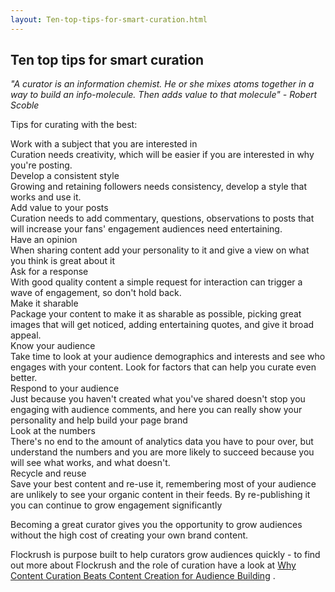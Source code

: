 ```yaml
---
layout: Ten-top-tips-for-smart-curation.html
---
```


<div class="ui left vertical stripe segment">
  <div class="ui left text container">
  <h2>
      Ten top tips for smart curation
    </h2>
  <p><i class="bigquote">"A curator is an information chemist. He or she mixes atoms together in a way to build an info-molecule. Then adds value to that molecule" - Robert Scoble</i></p>
  <p class="p-em-166">Tips for curating with the best:</p>
  <div class="ui ordered list p-light-up">
  <div class="item space-notchem-bottom">
  <div class="content">
  <a class="header space-notchem-bottom">Work with a subject that you are interested in</a>
  <div class="description">Curation needs creativity, which will be easier if you are interested in why you're posting.</div>
</div>
</div>
  <div class="item space-notchem-bottom">
  <div class="content">
  <a class="header space-notchem-bottom">Develop a consistent style</a>
  <div class="description">Growing and retaining followers needs consistency, develop a style that works and use it.</div>
</div>
</div>
  <div class="item space-notchem-bottom">
  <div class="content">
  <a class="header space-notchem-bottom">Add value to your posts</a>
  <div class="description">Curation needs to add commentary, questions, observations to posts that will increase your fans' engagement audiences need entertaining.</div>
</div>
</div>
  <div class="item space-notchem-bottom">
  <div class="content">
  <a class="header space-notchem-bottom">Have an opinion</a>
  <div class="description">When sharing content add your personality to it and give a view on what you think is great about it
          </div>
</div>
</div>
  <div class="item space-notchem-bottom">
  <div class="content">
  <a class="header space-notchem-bottom">Ask for a response</a>
  <div class="description">With good quality content a simple request for interaction can trigger a wave of engagement, so don't hold back.</div>
</div>
</div>
  <div class="item space-notchem-bottom">
  <div class="content">
  <a class="header space-notchem-bottom">Make it sharable</a>
  <div class="description">Package your content to make it as sharable as possible, picking great images that will get noticed, adding entertaining quotes, and give it broad appeal.</div>
</div>
</div>
  <div class="item space-notchem-bottom">
  <div class="content">
  <a class="header space-notchem-bottom">Know your audience</a>
  <div class="description">Take time to look at your audience demographics and interests and see who engages with your content. Look for factors that can help you curate even better.</div>
</div>
</div>
  <div class="item space-notchem-bottom">
  <div class="content">
  <a class="header space-notchem-bottom">Respond to your audience</a>
  <div class="description">Just because you haven't created what you've shared doesn't stop you engaging with audience comments, and here you can really show your personality and help build your page brand
          </div>
</div>
</div>
  <div class="item space-notchem-bottom">
  <div class="content">
  <a class="header space-notchem-bottom">Look at the numbers</a>
  <div class="description">There's no end to the amount of analytics data you have to pour over, but understand the numbers and you are more likely to succeed because you will see what works, and what doesn't.</div>
</div>
</div>
  <div class="item space-notchem-bottom">
  <div class="content">
  <a class="header space-notchem-bottom">Recycle and reuse</a>
  <div class="description">Save your best content and re-use it, remembering most of your audience are unlikely to see your organic content in their feeds. By re-publishing it you can continue to grow engagement significantly
          </div>
</div>
</div>
</div>
  <p>Becoming a great curator gives you the opportunity to grow audiences without the high cost of creating your own brand content.
    </p>
  <p>Flockrush is purpose built to help curators grow audiences quickly - to find out more about Flockrush and the role of curation have a look at
      <a href="resources/Why-Content-Curation-Beats-Content-Creation-for-audience-building/">Why Content Curation Beats Content Creation for Audience Building</a>  .
    </p>
</div>
</div>
